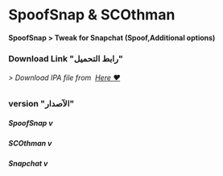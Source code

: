 # **SpoofSnap & SCOthman**
#### SpoofSnap > Tweak for Snapchat (Spoof,Additional options)



### Download Link "رابط التحميل"
###### > Download IPA file from  [Here ❤️](https://pages.github.com/)


### version "الآصدار"
##### SpoofSnap v
##### SCOthman v
##### Snapchat v

